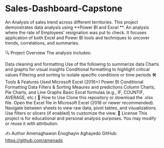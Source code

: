 # Sales-Dashboard-Capstone
An Analysis of sales trend across different territories. This project demonstrates data analysis using **Power BI and Excel **. An analysis where the rate of Employees' resignation was put to check. It focuses application of both Excel and Power BI tools and techniques to uncover trends, correlations, and summaries.

🔍 Project Overview
The analysis includes:

Data cleaning and formatting
Use of the following to summarize data
Charts and graphs for visual insights
Conditional formatting to highlight critical values
Filtering and sorting to isolate specific conditions or time periods
🛠 Tools & Features Used
Microsoft Excel (2016+)
Power BI
Conditional Formatting
Data Filters & Sorting
Meaures and predictions
Column Charts, Pie Charts, and Line Graphs
Basic Excel formulas (e.g., IF, COUNTIF, AVERAGE, etc.)
📌 How to Use
Clone this repository or download the .xlsx file.
Open the Excel file in Microsoft Excel (2016 or newer recommended).
Navigate between sheets to view raw data, pivot tables, and visualizations.
Use filters or slicers (if enabled) to customize the view.
📜 License
This project is for educational and personal analysis purposes. You may modify or reuse it with attribution.

✍️ Author
Amenaghawon Enoghayin Aghayedo
GitHub: https://github.com/amenads
